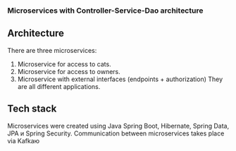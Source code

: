 ### Microservices with Controller-Service-Dao architecture

## Architecture
There are three microservices:
1. Microservice for access to cats.
2. Microservice for access to owners.
3. Microservice with external interfaces (endpoints + authorization)
They are all different applications.

## Tech stack
Microservices were created using Java Spring Boot, Hibernate, Spring Data, JPA и Spring 
Security.
Communication between microservices takes place via Kafkaю

